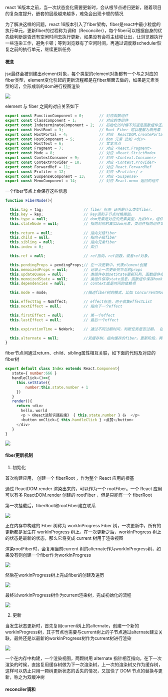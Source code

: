 react 16版本之前，当一次状态变化需要更新时，会从根节点递归更新，随着项目的复杂度提升，嵌套的层级越来越多，难免会出现卡顿的情况

为了解决这样的问题，react 16版本引入了fiber架构，fiber是react中最小粒度的执行单元，更新fiber的过程称为调和（Reconciler），每个fiber可以根据自身的优先级判断是否还有空闲时间去执行更新，如果没有会将主线程让出，让浏览器执行一些渲染工作，避免卡顿；等到浏览器有了空闲时间，再通过调度器scheduler恢复之前的执行单元，继续更新任务

#### 概念

jsx最终会被创建出element对象，每个类型的element对象都有一个与之对应的fiber类型，element变化引起的更新流程都是在fiber层面去做的，如果是元素类型的话，会形成新的dom进行视图渲染

![](https://p9-juejin.byteimg.com/tos-cn-i-k3u1fbpfcp/0a90368f24f0477aaf0d446a8f6736db~tplv-k3u1fbpfcp-watermark.awebp)

element 与 fiber 之间的对应关系如下

```js
export const FunctionComponent = 0;       // 对应函数组件
export const ClassComponent = 1;          // 对应的类组件
export const IndeterminateComponent = 2;  // 初始化的时候不知道是函数组件还是类组件 
export const HostRoot = 3;                // Root Fiber 可以理解为跟元素 ， 通过reactDom.render()产生的根元素
export const HostPortal = 4;              // 对应  ReactDOM.createPortal 产生的 Portal 
export const HostComponent = 5;           // dom 元素 比如 <div>
export const HostText = 6;                // 文本节点
export const Fragment = 7;                // 对应 <React.Fragment> 
export const Mode = 8;                    // 对应 <React.StrictMode>   
export const ContextConsumer = 9;         // 对应 <Context.Consumer>
export const ContextProvider = 10;        // 对应 <Context.Provider>
export const ForwardRef = 11;             // 对应 React.ForwardRef
export const Profiler = 12;               // 对应 <Profiler/ >
export const SuspenseComponent = 13;      // 对应 <Suspense>
export const MemoComponent = 14;          // 对应 React.memo 返回的组件
```

一个fiber节点上会保存这些信息

```js
function FiberNode(){

  this.tag = tag;                  // fiber 标签 证明是什么类型fiber。
  this.key = key;                  // key调和子节点时候用到。 
  this.type = null;                // dom元素是对应的元素类型，比如div，组件指向组件对应的类或者函数。  
  this.stateNode = null;           // 指向对应的真实dom元素，类组件指向组件实例，可以被ref获取。
 
  this.return = null;              // 指向父级fiber
  this.child = null;               // 指向子级fiber
  this.sibling = null;             // 指向兄弟fiber 
  this.index = 0;                  // 索引

  this.ref = null;                 // ref指向，ref函数，或者ref对象。

  this.pendingProps = pendingProps;// 在一次更新中，代表element创建
  this.memoizedProps = null;       // 记录上一次更新完毕后的props
  this.updateQueue = null;         // 类组件存放setState更新队列，函数组件存放
  this.memoizedState = null;       // 类组件保存state信息，函数组件保存hooks信息，dom元素为null
  this.dependencies = null;        // context或是时间的依赖项

  this.mode = mode;                //描述fiber树的模式，比如 ConcurrentMode 模式

  this.effectTag = NoEffect;       // effect标签，用于收集effectList
  this.nextEffect = null;          // 指向下一个effect

  this.firstEffect = null;         // 第一个effect
  this.lastEffect = null;          // 最后一个effect

  this.expirationTime = NoWork;    // 通过不同过期时间，判断任务是否过期， 在v17版本用lane表示。

  this.alternate = null;           //双缓存树，指向缓存的fiber。更新阶段，两颗树互相交替。
}
```

fiber节点间通过return、child、sibling属性相互关联，如下面的代码及对应的fiber树

```js
export default class Index extends React.Component{
   state={ number:666 } 
   handleClick=()=>{
     this.setState({
         number:this.state.number + 1
     })
   }
   render(){
     return <div>
       hello，world
       <p > 《React进阶实践指南》 { this.state.number } 👍  </p>
       <button onClick={ this.handleClick } >点赞</button>
     </div>
   }
}
```

![](https://p1-juejin.byteimg.com/tos-cn-i-k3u1fbpfcp/4bdf7dc554e54197a98bbc9be5b191b2~tplv-k3u1fbpfcp-watermark.awebp)

#### fiber更新机制

1. 初始化

首次构建应用， 创建一个 fiberRoot ，作为整个 React 应用的根基

通过 ReactDOM.render 渲染出来的，可以作为一个 rootFiber。一个 React 应用可以有多 ReactDOM.render 创建的 rootFiber ，但是只能有一个 fiberRoot

第一次挂载后，fiberRoot和rootFiber建立联系

![](https://p1-juejin.byteimg.com/tos-cn-i-k3u1fbpfcp/cb68640d39914c03bc77ea15616c7918~tplv-k3u1fbpfcp-watermark.awebp)

正在内存中构建的 Fiber 树称为 workInProgress Fiber 树，一次更新中，所有的更新都是发生在 workInProgress 树上。在一次更新之后，workInProgress 树上的状态是最新的状态，那么它将变成 current 树用于渲染视图

渲染rootFiber时，会复用当前current 树的alternate作为workInProgress树，如果没有则创建一个fiber作为workInProgress

![](https://p6-juejin.byteimg.com/tos-cn-i-k3u1fbpfcp/9a7f5a9b77ff45febd8e255fcba1ba3a~tplv-k3u1fbpfcp-watermark.awebp)

然后在workInProgress树上完成fiber的创建及遍历

![](https://p9-juejin.byteimg.com/tos-cn-i-k3u1fbpfcp/cda0522c0c85435494ccf3a3ea587baa~tplv-k3u1fbpfcp-watermark.awebp)

最终以workInProgress树作为current渲染树，完成初始化的流程

![](https://p9-juejin.byteimg.com/tos-cn-i-k3u1fbpfcp/907fb4f6768842438e0df7f083adc4b6~tplv-k3u1fbpfcp-watermark.awebp)

2. 更新

当发生状态更新时，首先复用current树上的alternate，创建一个新的workInProgress树，其子节点也需要与current树上的子节点通过alternate建立关联，最终还是以最新的workInProgress树作为current树进行渲染

![](https://p3-juejin.byteimg.com/tos-cn-i-k3u1fbpfcp/ff00ce5f2db0430c841ea3a01754542e~tplv-k3u1fbpfcp-watermark.awebp)

一个在内存中构建，一个渲染视图，两颗树用 alternate 指针相互指向，在下一次渲染的时候，直接复用缓存树做为下一次渲染树，上一次的渲染树又作为缓存树，这样可以防止只用一颗树更新状态的丢失的情况，又加快了 DOM 节点的替换与更新，称之为双缓冲树

#### reconciler调和